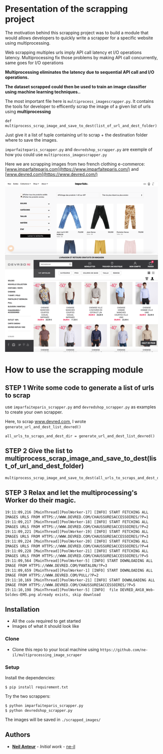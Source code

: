 #  Presentation of the scrapping project

The motivation behind this scrapping project was to build a module that would allows developers to quickly write a scrapper for a specific website using multiprocessing.

Web scrapping multiples urls imply API call latency et I/O operations latency.
Multiprocessing fix those problems by making API call concurrently, same goes for I/O operations

**Multiprocessing eliminates the latency due to sequential API call and I/O operations.**

****The dataset scrapped could then be used to train an image classifier using machine learning techniques..****

The most important file here is `multiprocess_imagescrapper.py`.
It contains the tools for developer to efficently scrap the image of a given list of urls using **multiprocessing**

    def multiprocess_scrap_image_and_save_to_dest(list_of_url_and_dest_folder):

Just give it a list of tuple containing  url to scrap + the destination folder where to save the images.


`imparfaiteparis_scrapper.py` and `devredshop_scrapper.py`
are exemple of how you could use `multiprocess_imagescrapper.py`


Here we are scrapping images from two french clothing e-commerce:
[www.imparfaiteparis.com](https://www.imparfaiteparis.com/) and [www.devred.com](https://www.devred.com/)

![imparfaite_shop](README_images/imparfaite_shop.png?raw=true "Imparfaite shop")
![devred_shop](README_images/devred_shop.png?raw=true "Devred shop")

#  How to use the scrapping module

## STEP 1 Write some code to generate a list of urls to scrap
use `imparfaiteparis_scrapper.py` and `devredshop_scrapper.py` as examples to create your own scrapper.

Here, to scrap www.devred.com, I wrote `generate_url_and_dest_list_devred()`

    all_urls_to_scraps_and_dest_dir = generate_url_and_dest_list_devred()

## STEP 2 Give the list to multiprocess_scrap_image_and_save_to_dest(list_of_url_and_dest_folder)

    multiprocess_scrap_image_and_save_to_dest(all_urls_to_scraps_and_dest_dir)

## STEP 3 Relax and let the multiprocessing's Worker do their magic.


    19:11:09,216 [MainThread][PoolWorker-17] [INFO] START FETCHING ALL IMAGES URLS FROM HTTPS://WWW.DEVRED.COM/CHAUSSURESACCESSOIRES/?P=1
    19:11:09,217 [MainThread][PoolWorker-18] [INFO] START FETCHING ALL IMAGES URLS FROM HTTPS://WWW.DEVRED.COM/CHAUSSURESACCESSOIRES/?P=2
    19:11:09,221 [MainThread][PoolWorker-19] [INFO] START FETCHING ALL IMAGES URLS FROM HTTPS://WWW.DEVRED.COM/CHAUSSURESACCESSOIRES/?P=3
    19:11:09,224 [MainThread][PoolWorker-20] [INFO] START FETCHING ALL IMAGES URLS FROM HTTPS://WWW.DEVRED.COM/CHAUSSURESACCESSOIRES/?P=4
    19:11:09,228 [MainThread][PoolWorker-21] [INFO] START FETCHING ALL IMAGES URLS FROM HTTPS://WWW.DEVRED.COM/CHAUSSURESACCESSOIRES/?P=5
    19:11:09,564 [MainThread][PoolWorker-5] [INFO] START DOWNLOADING ALL IMAGE FROM HTTPS://WWW.DEVRED.COM/PANTALON/?P=3
    19:11:09,659 [MainThread][PoolWorker-1] [INFO] START DOWNLOADING ALL IMAGE FROM HTTPS://WWW.DEVRED.COM/PULL/?P=2
    19:11:10,169 [MainThread][PoolWorker-21] [INFO] START DOWNLOADING ALL IMAGE FROM HTTPS://WWW.DEVRED.COM/CHAUSSURESACCESSOIRES/?P=5
    19:11:10,198 [MainThread][PoolWorker-5] [INFO]  file DEVRED_AH18_Web-Soldes-EMS.png already exists, skip download





## Installation

- All the `code` required to get started
- Images of what it should look like

### Clone

- Clone this repo to your local machine using `https://github.com/ne-il/multiprocessing_image_scraper`

### Setup


Install the dependencies:
```shell
$ pip install requirement.txt
```

Try the two scrappers:
```shell
$ python imparfaiteparis_scrapper.py
$ python devredshop_scrapper.py
```

The images will be saved in `./scrapped_images/`
## Authors

* [**Neil Anteur**](https://www.linkedin.com/in/neil-anteur-a29683138/) - *Initial work* -  [ne-il](https://github.com/ne-il)




